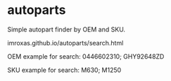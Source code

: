 # autoparts
Simple autopart finder by OEM and SKU.

imroxas.github.io/autoparts/search.html

OEM example for search: 0446602310; GHY92648ZD

SKU example for search: M630; M1250
